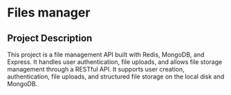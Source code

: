 # Files manager

## Project Description
This project is a file management API built with Redis, MongoDB, and Express. It handles user authentication, file uploads, and allows file storage management through a RESTful API. It supports user creation, authentication, file uploads, and structured file storage on the local disk and MongoDB.
